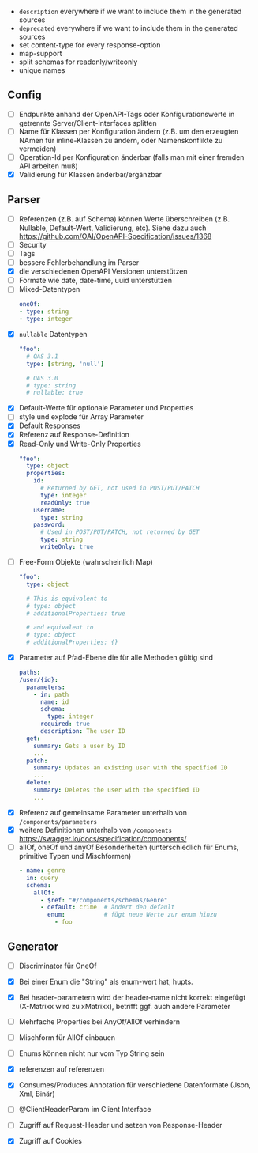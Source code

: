 - `description` everywhere if we want to include them in the generated sources
- `deprecated` everywhere if we want to include them in the generated sources
- set content-type for every response-option
- map-support
- split schemas for readonly/writeonly
- unique names

## Config

- [ ] Endpunkte anhand der OpenAPI-Tags oder Konfigurationswerte in getrennte Server/Client-Interfaces splitten
- [ ] Name für Klassen per Konfiguration ändern (z.B. um den erzeugten NAmen für inline-Klassen zu ändern, oder Namenskonflikte zu vermeiden) 
- [ ] Operation-Id per Konfiguration änderbar (falls man mit einer fremden API arbeiten muß)
- [x] Validierung für Klassen änderbar/ergänzbar

## Parser
               
- [ ] Referenzen (z.B. auf Schema) können Werte überschreiben (z.B. Nullable, Default-Wert, Validierung, etc). Siehe dazu auch https://github.com/OAI/OpenAPI-Specification/issues/1368
- [ ] Security
- [ ] Tags
- [ ] bessere Fehlerbehandlung im Parser
- [x] die verschiedenen OpenAPI Versionen unterstützen
- [ ] Formate wie date, date-time, uuid unterstützen
- [ ] Mixed-Datentypen
  ```yaml
  oneOf:
  - type: string
  - type: integer
  ```
- [x] `nullable` Datentypen
  ```yaml  
  "foo":
    # OAS 3.1
    type: [string, 'null']

    # OAS 3.0
    # type: string
    # nullable: true
  ```
- [x] Default-Werte für optionale Parameter und Properties
- [ ] style und explode für Array Parameter
- [x] Default Responses
- [x] Referenz auf Response-Definition
- [x] Read-Only und Write-Only Properties
  ```yaml  
  "foo":
    type: object
    properties:
      id:
        # Returned by GET, not used in POST/PUT/PATCH
        type: integer
        readOnly: true
      username:
        type: string
      password:
        # Used in POST/PUT/PATCH, not returned by GET
        type: string
        writeOnly: true
  ```
- [ ] Free-Form Objekte (wahrscheinlich Map)
  ```yaml
  "foo":
    type: object
  
    # This is equivalent to
    # type: object
    # additionalProperties: true
  
    # and equivalent to
    # type: object
    # additionalProperties: {}
  ```
- [x] Parameter auf Pfad-Ebene die für alle Methoden gültig sind
  ```yaml
  paths:
  /user/{id}:
    parameters:
      - in: path
        name: id
        schema:
          type: integer
        required: true
        description: The user ID
    get:
      summary: Gets a user by ID
      ...
    patch:
      summary: Updates an existing user with the specified ID
      ...
    delete:
      summary: Deletes the user with the specified ID
      ...
  ```
- [x] Referenz auf gemeinsame Parameter unterhalb von `/components/parameters`
- [x] weitere Definitionen unterhalb von `/components` https://swagger.io/docs/specification/components/
- [ ] allOf, oneOf und anyOf Besonderheiten (unterschiedlich für Enums, primitive Typen und Mischformen)
  ```yaml
  - name: genre
    in: query
    schema:
      allOf:
        - $ref: "#/components/schemas/Genre"
        - default: crime  # ändert den default
          enum:           # fügt neue Werte zur enum hinzu 
            - foo
  ```
 
## Generator

- [ ] Discriminator für OneOf
- [x] Bei einer Enum die "String" als enum-wert hat, hupts.
- [x] Bei header-parametern wird der header-name nicht korrekt eingefügt (X-Matrixx wird zu xMatrixx), betrifft ggf. auch andere Parameter
- [ ] Mehrfache Properties bei AnyOf/AllOf verhindern
- [ ] Mischform für AllOf einbauen 
- [ ] Enums können nicht nur vom Typ String sein
- [x] referenzen auf referenzen
- [x] Consumes/Produces Annotation für verschiedene Datenformate (Json, Xml, Binär)
- [ ] @ClientHeaderParam im Client Interface
- [ ] Zugriff auf Request-Header und setzen von Response-Header
- [x] Zugriff auf Cookies



